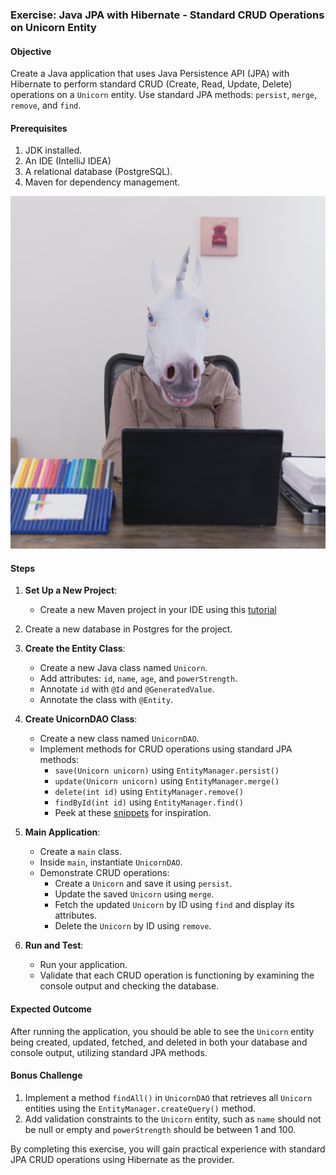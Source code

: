 ### Exercise: Java JPA with Hibernate - Standard CRUD Operations on Unicorn Entity

#### Objective

Create a Java application that uses Java Persistence API (JPA) with Hibernate to perform standard CRUD (Create, Read, Update, Delete) operations on a `Unicorn` entity. Use standard JPA methods: `persist`, `merge`, `remove`, and `find`.

#### Prerequisites

1. JDK installed.
2. An IDE (IntelliJ IDEA)
3. A relational database (PostgreSQL).
4. Maven for dependency management.

![Alt text](../images/unicorn.png)

#### Steps

1. **Set Up a New Project**:
   - Create a new Maven project in your IDE using this [tutorial](https://github.com/dat3Cph/backend/blob/main/setup/JPASetup.md)

2. Create a new database in Postgres for the project.

3. **Create the Entity Class**:
   - Create a new Java class named `Unicorn`.
   - Add attributes: `id`, `name`, `age`, and `powerStrength`.
   - Annotate `id` with `@Id` and `@GeneratedValue`.
   - Annotate the class with `@Entity`.

5. **Create UnicornDAO Class**:
   - Create a new class named `UnicornDAO`.
   - Implement methods for CRUD operations using standard JPA methods:
      - `save(Unicorn unicorn)` using `EntityManager.persist()`
      - `update(Unicorn unicorn)` using `EntityManager.merge()`
      - `delete(int id)` using `EntityManager.remove()`
      - `findById(int id)` using `EntityManager.find()`
      - Peek at these [snippets](UnicornSnippets.md) for inspiration.

6. **Main Application**:
   - Create a `main` class.
   - Inside `main`, instantiate `UnicornDAO`.
   - Demonstrate CRUD operations:
      - Create a `Unicorn` and save it using `persist`.
      - Update the saved `Unicorn` using `merge`.
      - Fetch the updated `Unicorn` by ID using `find` and display its attributes.
      - Delete the `Unicorn` by ID using `remove`.

7. **Run and Test**:
   - Run your application.
   - Validate that each CRUD operation is functioning by examining the console output and checking the database.

#### Expected Outcome

After running the application, you should be able to see the `Unicorn` entity being created, updated, fetched, and deleted in both your database and console output, utilizing standard JPA methods.

#### Bonus Challenge

1. Implement a method `findAll()` in `UnicornDAO` that retrieves all `Unicorn` entities using the `EntityManager.createQuery()` method.
2. Add validation constraints to the `Unicorn` entity, such as `name` should not be null or empty and `powerStrength` should be between 1 and 100.

By completing this exercise, you will gain practical experience with standard JPA CRUD operations using Hibernate as the provider.
